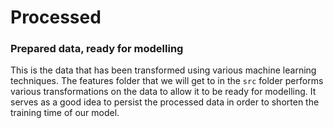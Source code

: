 # Processed
### Prepared data, ready for modelling
This is the data that has been transformed using various machine learning techniques. The features folder that we will get to in the `src` folder performs various transformations on the data to allow it to be ready for modelling. It serves as a good idea to persist the processed data in order to shorten the training time of our model.